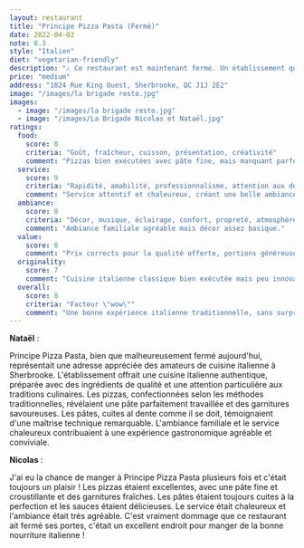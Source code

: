 ```yaml
---
layout: restaurant
title: "Principe Pizza Pasta (Fermé)"
date: 2022-04-02
note: 8.3
style: "Italien"
diet: "vegetarian-friendly"
description: "⚠️ Ce restaurant est maintenant fermé. Un établissement qui proposait une cuisine italienne traditionnelle, avec des pizzas et des pâtes authentiques dans une ambiance familiale chaleureuse."
price: "medium"
address: "1824 Rue King Ouest, Sherbrooke, QC J1J 2E2"
image: "/images/la brigade resto.jpg"
images:
  - image: "/images/la brigade resto.jpg"
  - image: "/images/La Brigade Nicolas et Nataël.jpg"
ratings:
  food:
    score: 8
    criteria: "Goût, fraîcheur, cuisson, présentation, créativité"
    comment: "Pizzas bien exécutées avec pâte fine, mais manquant parfois de caractère dans les garnitures. Pâtes al dente avec sauces classiques bien réalisées."
  service:
    score: 9
    criteria: "Rapidité, amabilité, professionnalisme, attention aux détails"
    comment: "Service attentif et chaleureux, créant une belle ambiance familiale."
  ambiance:
    score: 8
    criteria: "Décor, musique, éclairage, confort, propreté, atmosphère générale"
    comment: "Ambiance familiale agréable mais décor assez basique."
  value:
    score: 8
    comment: "Prix corrects pour la qualité offerte, portions généreuses."
  originality:
    score: 7
    comment: "Cuisine italienne classique bien exécutée mais peu innovante."
  overall:
    score: 8
    criteria: "Facteur \"wow\""
    comment: "Une bonne expérience italienne traditionnelle, sans surprise mais satisfaisante."
---
```


**Nataël** :

Principe Pizza Pasta, bien que malheureusement fermé aujourd'hui, représentait une adresse appréciée des amateurs de cuisine italienne à Sherbrooke. L'établissement offrait une cuisine italienne authentique, préparée avec des ingrédients de qualité et une attention particulière aux traditions culinaires. Les pizzas, confectionnées selon les méthodes traditionnelles, révélaient une pâte parfaitement travaillée et des garnitures savoureuses. Les pâtes, cuites al dente comme il se doit, témoignaient d'une maîtrise technique remarquable. L'ambiance familiale et le service chaleureux contribuaient à une expérience gastronomique agréable et conviviale.

**Nicolas** :

J'ai eu la chance de manger à Principe Pizza Pasta plusieurs fois et c'était toujours un plaisir ! Les pizzas étaient excellentes, avec une pâte fine et croustillante et des garnitures fraîches. Les pâtes étaient toujours cuites à la perfection et les sauces étaient délicieuses. Le service était chaleureux et l'ambiance était très agréable. C'est vraiment dommage que ce restaurant ait fermé ses portes, c'était un excellent endroit pour manger de la bonne nourriture italienne ! 